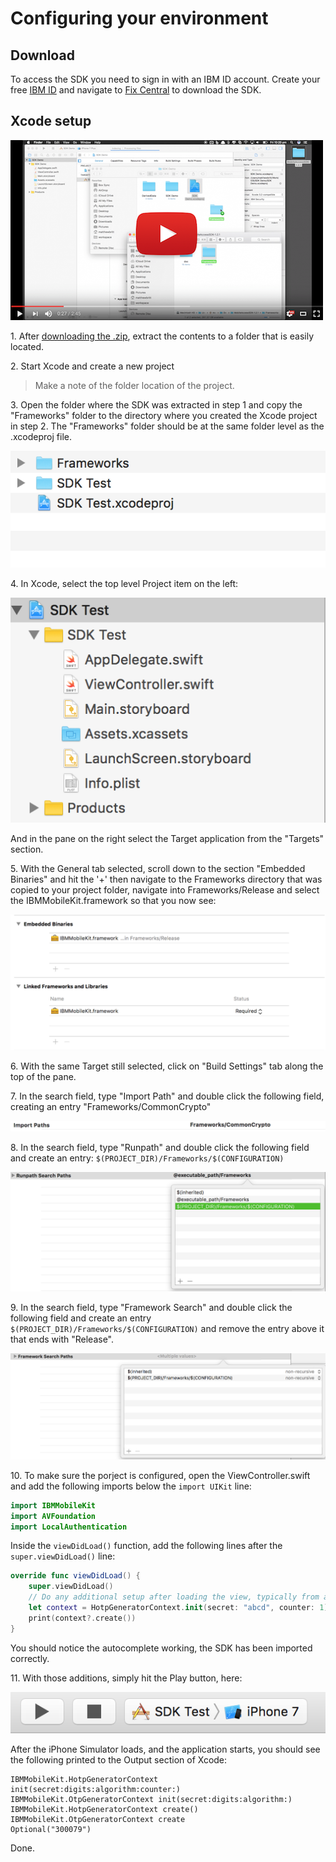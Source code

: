 # Configuring your environment

## Download
To access the SDK you need to sign in with an IBM ID account.  Create your free [IBM ID](https://www.ibm.com/account/us-en/signup/register.html) and navigate to [Fix Central](https://ibm.biz/ibmsecuritymobileaccesssdk) to download the SDK.


## Xcode setup

[![Link to video instructions](../res/youtube-ios.png)](https://youtube.com/watch?v=IPvXQrL1dLM)

1\. After [downloading the .zip](README.md#Download), extract the contents to a folder that is easily located.
 
2\. Start Xcode and create a new project
> Make a note of the folder location of the project.

3\. Open the folder where the SDK was extracted in step 1 and copy the "Frameworks" folder to the directory where you created the Xcode project in step 2. The "Frameworks" folder should be at the same folder level as the .xcodeproj file.

![Screenshot of folder structure](../res/folder-structure.png)

4\. In Xcode, select the top level Project item on the left:

![Top-level Project structure](../res/project-title.png)

And in the pane on the right select the Target application from the "Targets" section.

5\. With the General tab selected, scroll down to the section "Embedded Binaries" and hit the '+' then navigate to the Frameworks directory that was copied to your project folder, navigate into Frameworks/Release and select the IBMMobileKit.framework so that you now see:

![IBMMobileKit under Embedded Binaries and Linked Frameworks](../res/embedded-and-linked-settings.png)

6\. With the same Target still selected, click on "Build Settings" tab along the top of the pane.

7\. In the search field, type "Import Path" and double click the following field, creating an entry "Frameworks/CommonCrypto"

![Import Paths: Frameworks/CommonCrypto](../res/import-paths-commoncrypto.png)

8\. In the search field, type "Runpath" and double click the following field and create an entry: `$(PROJECT_DIR)/Frameworks/$(CONFIGURATION)`

![The new entry in the "Runpath Search Paths" list](../res/runpath-search-paths.png)

9\. In the search field, type "Framework Search" and double click the following field and create an entry `$(PROJECT_DIR)/Frameworks/$(CONFIGURATION)` and remove the entry above it that ends with "Release".

![The new entry in the "Framework Search Paths" list](../res/framework-search-paths.png)

10\. To make sure the porject is configured, open the ViewController.swift and add the following imports below the `import UIKit` line:

```swift
import IBMMobileKit
import AVFoundation
import LocalAuthentication
```

Inside the `viewDidLoad()` function, add the following lines after the `super.viewDidLoad()` line:

```swift
override func viewDidLoad() {
    super.viewDidLoad()
    // Do any additional setup after loading the view, typically from a nib.
    let context = HotpGeneratorContext.init(secret: "abcd", counter: 1)
    print(context?.create())
}
```

You should notice the autocomplete working, the SDK has been imported correctly.
 
11\. With those additions, simply hit the Play button, here:

![Play button to emulator](../res/press-play.png)

After the iPhone Simulator loads, and the application starts, you should see the following printed to the Output section of Xcode:

```
IBMMobileKit.HotpGeneratorContext
init(secret:digits:algorithm:counter:)
IBMMobileKit.OtpGeneratorContext init(secret:digits:algorithm:)
IBMMobileKit.HotpGeneratorContext create()
IBMMobileKit.OtpGeneratorContext create
Optional("300079")
```

Done.
